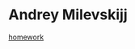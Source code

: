 # Andrey Milevskijj  
[homework](https://github.com/Nike5170/andrey.github.io "- это ссылка на дз")

